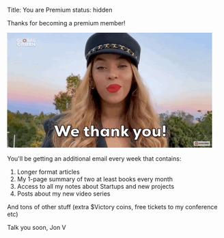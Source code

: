 Title: You are Premium
status: hidden

Thanks for becoming a premium member!

![](/images/th.gif)

You'll be getting an additional email every week that contains:

1. Longer format articles
2. My 1-page summary of two at least books every month
3. Access to all my notes about Startups and new projects
4. Posts about my new video series

And tons of other stuff (extra $Victory coins, free tickets to my conference etc)


Talk you soon, Jon V





